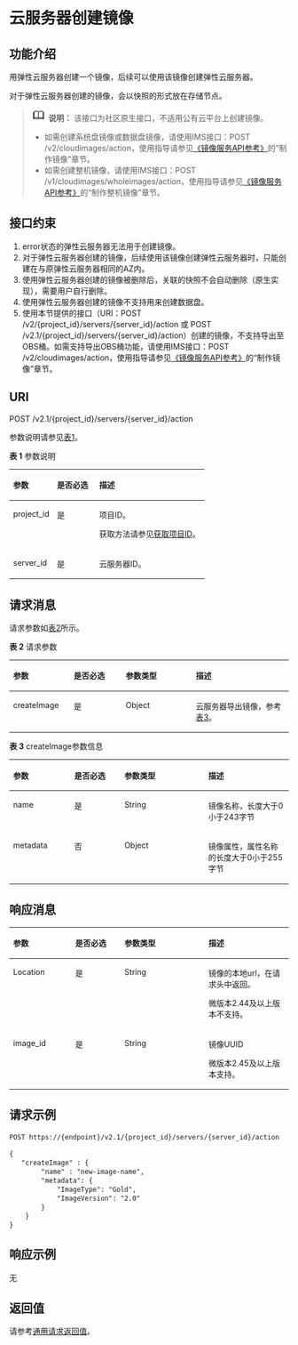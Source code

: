 # 云服务器创建镜像<a name="ecs_03_0307"></a>

## 功能介绍<a name="zh-cn_topic_0057972976_section52906670"></a>

用弹性云服务器创建一个镜像，后续可以使用该镜像创建弹性云服务器。

对于弹性云服务器创建的镜像，会以快照的形式放在存储节点。

>![](public_sys-resources/icon-note.gif) **说明：** 
>该接口为社区原生接口，不适用公有云平台上创建镜像。
>-   如需创建系统盘镜像或数据盘镜像，请使用IMS接口：POST /v2/cloudimages/action，使用指导请参见[《镜像服务API参考》](https://support.huaweicloud.com/api-ims/ims_03_0101.html)的“制作镜像”章节。
>-   如需创建整机镜像，请使用IMS接口：POST /v1/cloudimages/wholeimages/action，使用指导请参见[《镜像服务API参考》](https://support.huaweicloud.com/api-ims/ims_03_0101.html)的“制作整机镜像”章节。

## 接口约束<a name="zh-cn_topic_0057972976_section57581898"></a>

1.  error状态的弹性云服务器无法用于创建镜像。
2.  对于弹性云服务器创建的镜像，后续使用该镜像创建弹性云服务器时，只能创建在与原弹性云服务器相同的AZ内。
3.  使用弹性云服务器创建的镜像被删除后，关联的快照不会自动删除（原生实现），需要用户自行删除。
4.  使用弹性云服务器创建的镜像不支持用来创建数据盘。
5.  使用本节提供的接口（URI：POST /v2/\{project\_id\}/servers/\{server\_id\}/action 或 POST /v2.1/\{project\_id\}/servers/\{server\_id\}/action）创建的镜像，不支持导出至OBS桶。如需支持导出OBS桶功能，请使用IMS接口：POST  /v2/cloudimages/action，使用指导请参见[《镜像服务API参考》](https://support.huaweicloud.com/api-ims/ims_03_0101.html)的“制作镜像”章节。

## URI<a name="zh-cn_topic_0057972976_section6397988"></a>

POST /v2.1/\{project\_id\}/servers/\{server\_id\}/action

参数说明请参见[表1](#table9179610161220)。

**表 1**  参数说明

<a name="table9179610161220"></a>
<table><thead align="left"><tr id="row517921012126"><th class="cellrowborder" valign="top" width="22.422242224222423%" id="mcps1.2.4.1.1"><p id="p1671661841217"><a name="p1671661841217"></a><a name="p1671661841217"></a>参数</p>
</th>
<th class="cellrowborder" valign="top" width="21.66216621662166%" id="mcps1.2.4.1.2"><p id="p9716131831216"><a name="p9716131831216"></a><a name="p9716131831216"></a>是否必选</p>
</th>
<th class="cellrowborder" valign="top" width="55.91559155915592%" id="mcps1.2.4.1.3"><p id="p2071671818123"><a name="p2071671818123"></a><a name="p2071671818123"></a>描述</p>
</th>
</tr>
</thead>
<tbody><tr id="row19179610111218"><td class="cellrowborder" valign="top" width="22.422242224222423%" headers="mcps1.2.4.1.1 "><p id="p11716141813122"><a name="p11716141813122"></a><a name="p11716141813122"></a>project_id</p>
</td>
<td class="cellrowborder" valign="top" width="21.66216621662166%" headers="mcps1.2.4.1.2 "><p id="p11717181821218"><a name="p11717181821218"></a><a name="p11717181821218"></a>是</p>
</td>
<td class="cellrowborder" valign="top" width="55.91559155915592%" headers="mcps1.2.4.1.3 "><p id="p20717131816121"><a name="p20717131816121"></a><a name="p20717131816121"></a>项目ID。</p>
<p id="p6717118161218"><a name="p6717118161218"></a><a name="p6717118161218"></a>获取方法请参见<a href="获取项目ID.md">获取项目ID</a>。</p>
</td>
</tr>
<tr id="row1518041015124"><td class="cellrowborder" valign="top" width="22.422242224222423%" headers="mcps1.2.4.1.1 "><p id="p1871731816127"><a name="p1871731816127"></a><a name="p1871731816127"></a>server_id</p>
</td>
<td class="cellrowborder" valign="top" width="21.66216621662166%" headers="mcps1.2.4.1.2 "><p id="p197171118161217"><a name="p197171118161217"></a><a name="p197171118161217"></a>是</p>
</td>
<td class="cellrowborder" valign="top" width="55.91559155915592%" headers="mcps1.2.4.1.3 "><p id="p571712187126"><a name="p571712187126"></a><a name="p571712187126"></a><span id="text971711815124"><a name="text971711815124"></a><a name="text971711815124"></a>云服务器</span>ID。</p>
</td>
</tr>
</tbody>
</table>

## 请求消息<a name="zh-cn_topic_0057972976_section33622195"></a>

请求参数如[表2](#table3529164221216)所示。

**表 2**  请求参数

<a name="table3529164221216"></a>
<table><thead align="left"><tr id="row15530742161211"><th class="cellrowborder" valign="top" width="21.7%" id="mcps1.2.5.1.1"><p id="p6981184617123"><a name="p6981184617123"></a><a name="p6981184617123"></a>参数</p>
</th>
<th class="cellrowborder" valign="top" width="18.59%" id="mcps1.2.5.1.2"><p id="p598114651213"><a name="p598114651213"></a><a name="p598114651213"></a>是否必选</p>
</th>
<th class="cellrowborder" valign="top" width="25.080000000000002%" id="mcps1.2.5.1.3"><p id="p1098112466121"><a name="p1098112466121"></a><a name="p1098112466121"></a>参数类型</p>
</th>
<th class="cellrowborder" valign="top" width="34.63%" id="mcps1.2.5.1.4"><p id="p159811446171212"><a name="p159811446171212"></a><a name="p159811446171212"></a>描述</p>
</th>
</tr>
</thead>
<tbody><tr id="row853020421122"><td class="cellrowborder" valign="top" width="21.7%" headers="mcps1.2.5.1.1 "><p id="p59811546131217"><a name="p59811546131217"></a><a name="p59811546131217"></a>createImage</p>
</td>
<td class="cellrowborder" valign="top" width="18.59%" headers="mcps1.2.5.1.2 "><p id="p11981134615121"><a name="p11981134615121"></a><a name="p11981134615121"></a>是</p>
</td>
<td class="cellrowborder" valign="top" width="25.080000000000002%" headers="mcps1.2.5.1.3 "><p id="p189811146191216"><a name="p189811146191216"></a><a name="p189811146191216"></a>Object</p>
</td>
<td class="cellrowborder" valign="top" width="34.63%" headers="mcps1.2.5.1.4 "><p id="p1698164613128"><a name="p1698164613128"></a><a name="p1698164613128"></a><span id="text149818469126"><a name="text149818469126"></a><a name="text149818469126"></a>云服务器</span>导出镜像，参考<a href="#zh-cn_topic_0057972976_table47198018">表3</a>。</p>
</td>
</tr>
</tbody>
</table>

**表 3**  createImage参数信息

<a name="zh-cn_topic_0057972976_table47198018"></a>
<table><thead align="left"><tr id="zh-cn_topic_0057972976_row23638763"><th class="cellrowborder" valign="top" width="21.87%" id="mcps1.2.5.1.1"><p id="zh-cn_topic_0057972976_p35691611"><a name="zh-cn_topic_0057972976_p35691611"></a><a name="zh-cn_topic_0057972976_p35691611"></a>参数</p>
</th>
<th class="cellrowborder" valign="top" width="17.94%" id="mcps1.2.5.1.2"><p id="zh-cn_topic_0057972976_p29834312"><a name="zh-cn_topic_0057972976_p29834312"></a><a name="zh-cn_topic_0057972976_p29834312"></a>是否必选</p>
</th>
<th class="cellrowborder" valign="top" width="30.04%" id="mcps1.2.5.1.3"><p id="zh-cn_topic_0057972976_p5339351"><a name="zh-cn_topic_0057972976_p5339351"></a><a name="zh-cn_topic_0057972976_p5339351"></a>参数类型</p>
</th>
<th class="cellrowborder" valign="top" width="30.15%" id="mcps1.2.5.1.4"><p id="zh-cn_topic_0057972976_p660246"><a name="zh-cn_topic_0057972976_p660246"></a><a name="zh-cn_topic_0057972976_p660246"></a>描述</p>
</th>
</tr>
</thead>
<tbody><tr id="zh-cn_topic_0057972976_row53479976"><td class="cellrowborder" valign="top" width="21.87%" headers="mcps1.2.5.1.1 "><p id="zh-cn_topic_0057972976_p36910823"><a name="zh-cn_topic_0057972976_p36910823"></a><a name="zh-cn_topic_0057972976_p36910823"></a>name</p>
</td>
<td class="cellrowborder" valign="top" width="17.94%" headers="mcps1.2.5.1.2 "><p id="zh-cn_topic_0057972976_p43131274"><a name="zh-cn_topic_0057972976_p43131274"></a><a name="zh-cn_topic_0057972976_p43131274"></a>是</p>
</td>
<td class="cellrowborder" valign="top" width="30.04%" headers="mcps1.2.5.1.3 "><p id="zh-cn_topic_0057972976_p36986682"><a name="zh-cn_topic_0057972976_p36986682"></a><a name="zh-cn_topic_0057972976_p36986682"></a>String</p>
</td>
<td class="cellrowborder" valign="top" width="30.15%" headers="mcps1.2.5.1.4 "><p id="zh-cn_topic_0057972976_p3972286"><a name="zh-cn_topic_0057972976_p3972286"></a><a name="zh-cn_topic_0057972976_p3972286"></a>镜像名称，长度大于0小于243字节</p>
</td>
</tr>
<tr id="zh-cn_topic_0057972976_row35750577"><td class="cellrowborder" valign="top" width="21.87%" headers="mcps1.2.5.1.1 "><p id="zh-cn_topic_0057972976_p10115639"><a name="zh-cn_topic_0057972976_p10115639"></a><a name="zh-cn_topic_0057972976_p10115639"></a>metadata</p>
</td>
<td class="cellrowborder" valign="top" width="17.94%" headers="mcps1.2.5.1.2 "><p id="zh-cn_topic_0057972976_p65153652"><a name="zh-cn_topic_0057972976_p65153652"></a><a name="zh-cn_topic_0057972976_p65153652"></a>否</p>
</td>
<td class="cellrowborder" valign="top" width="30.04%" headers="mcps1.2.5.1.3 "><p id="zh-cn_topic_0057972976_p14060437"><a name="zh-cn_topic_0057972976_p14060437"></a><a name="zh-cn_topic_0057972976_p14060437"></a>Object</p>
</td>
<td class="cellrowborder" valign="top" width="30.15%" headers="mcps1.2.5.1.4 "><p id="zh-cn_topic_0057972976_p42954492"><a name="zh-cn_topic_0057972976_p42954492"></a><a name="zh-cn_topic_0057972976_p42954492"></a>镜像属性，属性名称的长度大于0小于255字节</p>
</td>
</tr>
</tbody>
</table>

## 响应消息<a name="zh-cn_topic_0057972976_section34164304"></a>

<a name="table194321619184818"></a>
<table><thead align="left"><tr id="row944991954814"><th class="cellrowborder" valign="top" width="22.21222122212221%" id="mcps1.1.5.1.1"><p id="p19449719184818"><a name="p19449719184818"></a><a name="p19449719184818"></a>参数</p>
</th>
<th class="cellrowborder" valign="top" width="17.64176417641764%" id="mcps1.1.5.1.2"><p id="p544961994813"><a name="p544961994813"></a><a name="p544961994813"></a>是否必选</p>
</th>
<th class="cellrowborder" valign="top" width="30.073007300730076%" id="mcps1.1.5.1.3"><p id="p1144918191483"><a name="p1144918191483"></a><a name="p1144918191483"></a>参数类型</p>
</th>
<th class="cellrowborder" valign="top" width="30.073007300730076%" id="mcps1.1.5.1.4"><p id="p15449161954819"><a name="p15449161954819"></a><a name="p15449161954819"></a>描述</p>
</th>
</tr>
</thead>
<tbody><tr id="row2449141911489"><td class="cellrowborder" valign="top" width="22.21222122212221%" headers="mcps1.1.5.1.1 "><p id="p54499190480"><a name="p54499190480"></a><a name="p54499190480"></a>Location</p>
</td>
<td class="cellrowborder" valign="top" width="17.64176417641764%" headers="mcps1.1.5.1.2 "><p id="p144491919134811"><a name="p144491919134811"></a><a name="p144491919134811"></a>是</p>
</td>
<td class="cellrowborder" valign="top" width="30.073007300730076%" headers="mcps1.1.5.1.3 "><p id="p1644961924815"><a name="p1644961924815"></a><a name="p1644961924815"></a>String</p>
</td>
<td class="cellrowborder" valign="top" width="30.073007300730076%" headers="mcps1.1.5.1.4 "><p id="p4449819124813"><a name="p4449819124813"></a><a name="p4449819124813"></a>镜像的本地url，在请求头中返回。</p>
<p id="p179991156134920"><a name="p179991156134920"></a><a name="p179991156134920"></a>微版本2.44及以上版本不支持。</p>
</td>
</tr>
<tr id="row244981920485"><td class="cellrowborder" valign="top" width="22.21222122212221%" headers="mcps1.1.5.1.1 "><p id="p2464141924819"><a name="p2464141924819"></a><a name="p2464141924819"></a>image_id</p>
</td>
<td class="cellrowborder" valign="top" width="17.64176417641764%" headers="mcps1.1.5.1.2 "><p id="p104641819174818"><a name="p104641819174818"></a><a name="p104641819174818"></a>是</p>
</td>
<td class="cellrowborder" valign="top" width="30.073007300730076%" headers="mcps1.1.5.1.3 "><p id="p194647198489"><a name="p194647198489"></a><a name="p194647198489"></a>String</p>
</td>
<td class="cellrowborder" valign="top" width="30.073007300730076%" headers="mcps1.1.5.1.4 "><p id="p746418198488"><a name="p746418198488"></a><a name="p746418198488"></a>镜像UUID</p>
<p id="p1353146174918"><a name="p1353146174918"></a><a name="p1353146174918"></a>微版本2.45及以上版本支持。</p>
</td>
</tr>
</tbody>
</table>

## 请求示例<a name="zh-cn_topic_0057972976_section39043280"></a>

```
POST https://{endpoint}/v2.1/{project_id}/servers/{server_id}/action
```

```
{
   "createImage" : {
        "name" : "new-image-name",
        "metadata": {
            "ImageType": "Gold",
            "ImageVersion": "2.0"
        }
    }
}
```

## 响应示例<a name="section10810185715811"></a>

无

## 返回值<a name="zh-cn_topic_0057972976_section128741313191616"></a>

请参考[通用请求返回值](通用请求返回值.md)。

